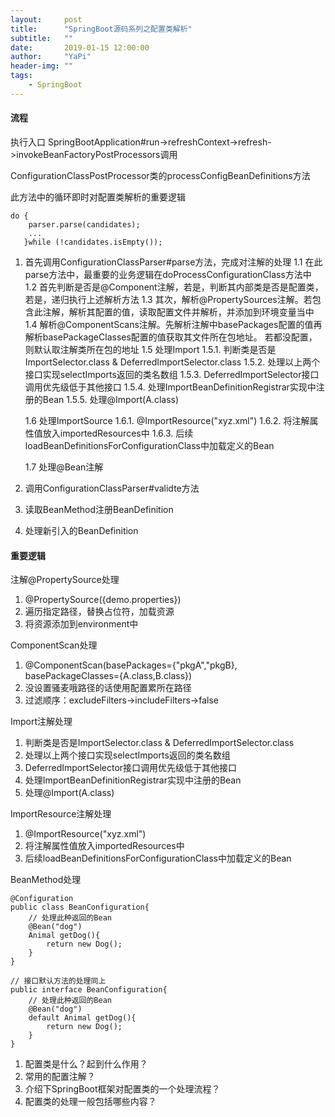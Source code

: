 ```yaml
---
layout:     post
title:      "SpringBoot源码系列之配置类解析"
subtitle:   ""
date:       2019-01-15 12:00:00
author:     "YaPi"
header-img: ""
tags:
    - SpringBoot
---
```



#### 流程

执行入口
SpringBootApplication#run->refreshContext->refresh->invokeBeanFactoryPostProcessors调用

ConfigurationClassPostProcessor类的processConfigBeanDefinitions方法

此方法中的循环即时对配置类解析的重要逻辑

```
do {
    parser.parse(candidates);
    ...
   }while (!candidates.isEmpty());
```

1. 首先调用ConfigurationClassParser#parse方法，完成对注解的处理
    1.1 在此parse方法中，最重要的业务逻辑在doProcessConfigurationClass方法中
    1.2 首先判断是否是@Component注解，若是，判断其内部类是否是配置类，若是，递归执行上述解析方法
    1.3 其次，解析@PropertySources注解。若包含此注解，解析其配置的值，读取配置文件并解析，并添加到环境变量当中
    1.4 解析@ComponentScans注解。先解析注解中basePackages配置的值再解析basePackageClasses配置的值获取其文件所在包地址。
        若都没配置，则默认取注解类所在包的地址
    1.5 处理Import
        1.5.1. 判断类是否是ImportSelector.class & DeferredImportSelector.class
        1.5.2. 处理以上两个接口实现selectImports返回的类名数组
        1.5.3. DeferredImportSelector接口调用优先级低于其他接口
        1.5.4. 处理ImportBeanDefinitionRegistrar实现中注册的Bean
        1.5.5. 处理@Import(A.class)

    1.6 处理ImportSource
        1.6.1. @ImportResource("xyz.xml")
        1.6.2. 将注解属性值放入importedResources中
        1.6.3. 后续loadBeanDefinitionsForConfigurationClass中加载定义的Bean

    1.7 处理@Bean注解

2. 调用ConfigurationClassParser#validte方法
3. 读取BeanMethod注册BeanDefinition
4. 处理新引入的BeanDefinition


#### 重要逻辑

注解@PropertySource处理

1. @PropertySource({demo.properties})
2. 遍历指定路径，替换占位符，加载资源
3. 将资源添加到environment中


ComponentScan处理

1. @ComponentScan(basePackages={"pkgA","pkgB},
    basePackageClasses={A.class,B.class})
2. 没设置骚麦哦路径的话使用配置累所在路径
3. 过滤顺序：excludeFilters->includeFilters->false

Import注解处理
1. 判断类是否是ImportSelector.class & DeferredImportSelector.class
2. 处理以上两个接口实现selectImports返回的类名数组
3. DeferredImportSelector接口调用优先级低于其他接口
4. 处理ImportBeanDefinitionRegistrar实现中注册的Bean
5. 处理@Import(A.class)

ImportResource注解处理

1. @ImportResource("xyz.xml")
2. 将注解属性值放入importedResources中
3. 后续loadBeanDefinitionsForConfigurationClass中加载定义的Bean

BeanMethod处理

```
@Configuration
public class BeanConfiguration{
    // 处理此种返回的Bean
    @Bean("dog")
    Animal getDog(){
        return new Dog();
    }
}

// 接口默认方法的处理同上
public interface BeanConfiguration{
    // 处理此种返回的Bean
    @Bean("dog")
    default Animal getDog(){
        return new Dog();
    }
}
```



1. 配置类是什么？起到什么作用？
2. 常用的配置注解？
3. 介绍下SpringBoot框架对配置类的一个处理流程？
4. 配置类的处理一般包括哪些内容？
